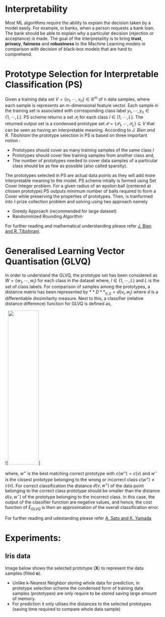 # Interpretability
Most ML algorithms require the ability to explain the decision taken by a model easily. For example, in banks, when a person requests a bank loan. The bank should be able to explain why a particular decision (rejection or acceptance) is made. The goal of the interpretaility is to bring **trust**, **privacy**, **fairness** and **robustness** to the Machine Learning models in comparison with decision of black-box models that are hard to comprehend.

# Prototype Selection for Interpretable Classification (PS)
Given a training data set $V=\{v_1,\cdots,v_n\} \in \mathbb{R}^m$ of n data samples, where each sample is represents an m-dimensional feature vector. Each sample in the training set is associated with corresponding class label $y_1,\cdots,y_n \in \{1,\cdots, L\}$. PS scheme returns a set $\mathscr{P}_l$ for each class $l \in \{1,\cdots, L\}$. The returned output set is a condensed prototype set $\mathscr{P} =\{\mathscr{P}_1,\cdots,\mathscr{P}_L\} \subseteq V$ that can be seen as having an interpretable meaning. According to _J. Bien and R. Tibshirani_  the prototype selection in PS is based on three important notion :
- Prototypes should cover as many training samples of the same class $l$
- Prototypes should cover few training samples from another class and,
- The number of prototypes needed to cover data samples of a particular class should be as few as possible (also called sparsity).

The prototypes selected in PS are actual data points as they will add more interpretable meaning to the model. PS scheme intially is formed using Set Cover Integer problem. For a given radius of an epsilon ball (centered at chosen prototype) PS outputs minimum number of balls required to form a Cover while preserving the properties of prototypes. Then, is tranformed into _l_-prize collection problem and solving using two approach namely
- Greedy Approach (recommended for large dataset)
- Randommized Rounding Algorithm

For further reading and mathematical understanding please refer [J. Bien and R. Tibshirani](https://arxiv.org/pdf/1202.5933.pdf).

# Generalised Learning Vector Quantisation (GLVQ)
In order to understand the GLVQ, the prototype set has been considered as  $W = \{w_1,\cdots,w_l\}$ for each class in the dataset where, $l\in \{1,\cdots,L\}$ and $L$ is the set of class labels. For comparison of samples among the prototypes, a distance matrix has been represented by $**D**_{(i,j)} = d(v_i,w_j)$ where $d$ is a differentiable dissimilarity measure. Next to this, a classifier (relative distance difference) function for GLVQ is defined as,

![<img src="https://github.com/amitk0693/Prototype_Selection/blob/38ebb6b86a97a01ae6943c9210dd0c1452bed4c2/GLVQ.png" width="100" height="500">]

where, $w^+$ is the best matching correct prototype with $c(w^+)=c(v)$ and $w^-$ is the closest prototype belonging to the wrong or incorrect class $c(w^+)\neq c(v)$. For correct classification the distance $d(v, w^+)$ of the data point belonging to the correct class prototype should be smaller than the distance $d(v, w^-)$ of the prototype belonging to the incorrect class. In this case, the output of the classifier function are negative values, and hence, the cost function of $E_{GLVQ}$ is then an approximation of the overall classification error. 

For further reading and udestanding please refer [A. Sato and K. Yamada](https://proceedings.neurips.cc/paper/1995/file/9c3b1830513cc3b8fc4b76635d32e692-Paper.pdf)

# Experiments:
## Iris data 
Image below shows the selected prototype (**X**) to represent the data samples (filled **o**).
- Unlike k-Nearest Neighbor storing whole data for prediction, in prototype selection scheme the condensed form of training data samples (prototypes) are only require to be stored saving large amount of memory.
- For prediction it only utlises the distances to the selected prototypes (saving time required to compare whole data sample)
![<img src="https://github.com/amitk0693/Prototype_Selection/blob/2139abc148490df75f42f6aacfa5a602116b2cf0/Iris.png" width="100" height="100">](https://github.com/amitk0693/Prototype_Selection/blob/91967ce4c3b752ca6613f8af03b9609e0752f87a/Iris.png)





